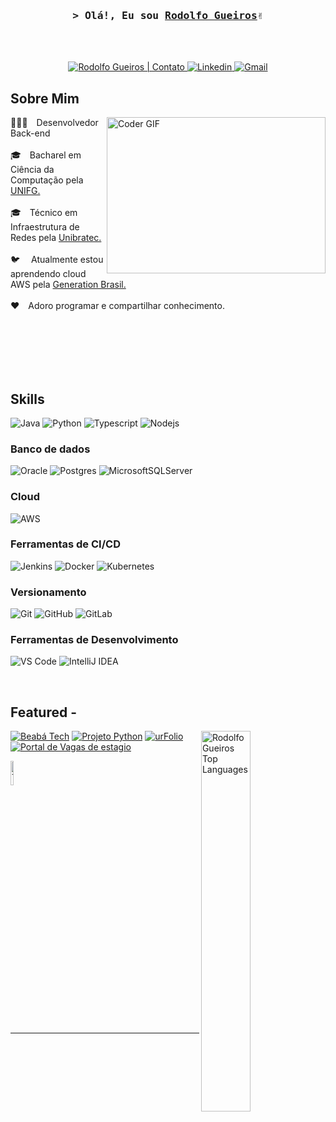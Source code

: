 <!-- Intro --> 
<h3 align="center">
        <samp>&gt; Olá!, Eu sou
                <b><a target="_blank" href="https://medium.com/@rodollfo.marques">Rodolfo Gueiros</a>✌️</b 
        </samp>
</h3>
<br /><br />
<p align="center">
	<a href="https://api.whatsapp.com/send/?phone=5511983790545&text=Ol%C3%A1%2C+vi+o+seu+perfil+no+github.&type=phone_number&app_absent=0" target="_blank">
		<img src="https://img.shields.io/badge/WhatsApp-25D366?style=for-the-badge&logo=whatsapp&logoColor=white" alt="Rodolfo Gueiros | Contato"/>
	</a>
	<a href="https://www.linkedin.com/in/rodolfogueiros/" target="_blank">
		<img src="https://img.shields.io/badge/LinkedIn-0077B5?style=for-the-badge&logo=linkedin&logoColor=white" alt="Linkedin"/>
	</a>
	<a href="mailto:rodollfo.marques@gmail.com" target="blank">
		<img src="https://img.shields.io/badge/Gmail-D14836?style=for-the-badge&logo=gmail&logoColor=white" alt="Gmail" />
	</a>
</p>

<!-- About Section -->
 ## Sobre Mim
  
  <p align="left" >
		<a href="https://www.linkedin.com/in/rodolfogueiros/" target="_blank">
			<img align="right" alt="Coder GIF" height=250 width=350 src="https://cdn.dribbble.com/users/730703/screenshots/6581243/avento.gif" />
		</a>
 👨🏻‍💻&emsp;Desenvolvedor Back-end<br/><br/>
 🎓&emsp;Bacharel em Ciência da Computação pela <a href="https://www.unifg.edu.br/graduacao/ciencia-da-computacao/" target="_blank">UNIFG.</a><br/><br/>
 🎓&emsp;Técnico em Infraestrutura de Redes pela <a href="http://unibratec.edu.br/faculdade/" target="_blank">Unibratec.</a><br/><br/>		
 🐦 &emsp;Atualmente estou aprendendo cloud AWS pela <a href="https://brazil.generation.org/" target="_blank">Generation Brasil.</a><br/><br/> 
 ❤️&emsp;Adoro programar e compartilhar conhecimento.<br/><br/>
 <!--📞&emsp;Fale comigo: <a href="https://api.whatsapp.com/send/?phone=5511983790545&text=Ol%C3%A1%2C+vi+o+seu+perfil+no+github.&type=phone_number&app_absent=0">
  <img alt="Rodolfo Gueiros | Contato" width="22px" src="https://upload.wikimedia.org/wikipedia/commons/6/6b/WhatsApp.svg" />
</a>--><br/>
</p>

<br/>
<br/>
<br/>

## Skills

![Java](https://img.shields.io/badge/java-%23ED8B00.svg?style=for-the-badge&logo=openjdk&logoColor=white)
![Python](https://img.shields.io/badge/python-3670A0?style=for-the-badge&logo=python&logoColor=ffdd54)
![Typescript](https://img.shields.io/badge/Typescript-007acc?style=for-the-badge&labelColor=black&logo=typescript&logoColor=007acc)
![Nodejs](https://img.shields.io/badge/Nodejs-3C873A?style=for-the-badge&labelColor=black&logo=node.js&logoColor=3C873A)

### Banco de dados

![Oracle](https://img.shields.io/badge/Oracle-F80000?style=for-the-badge&logo=oracle&logoColor=white)
![Postgres](https://img.shields.io/badge/postgres-%23316192.svg?style=for-the-badge&logo=postgresql&logoColor=white)
![MicrosoftSQLServer](https://img.shields.io/badge/Microsoft%20SQL%20Server-CC2927?style=for-the-badge&logo=microsoft%20sql%20server&logoColor=white)

### Cloud
![AWS](https://img.shields.io/badge/AWS-%23FF9900.svg?style=for-the-badge&logo=amazon-aws&logoColor=white)

### Ferramentas de CI/CD

![Jenkins](https://img.shields.io/badge/jenkins-%232C5263.svg?style=for-the-badge&logo=jenkins&logoColor=white)
![Docker](https://img.shields.io/badge/docker-%230db7ed.svg?style=for-the-badge&logo=docker&logoColor=white)
![Kubernetes](https://img.shields.io/badge/kubernetes-%23326ce5.svg?style=for-the-badge&logo=kubernetes&logoColor=white)

### Versionamento

![Git](https://img.shields.io/badge/Git-F05032?style=for-the-badge&logo=git&logoColor=white)
![GitHub](https://img.shields.io/badge/github-%23121011.svg?style=for-the-badge&logo=github&logoColor=white)
![GitLab](https://img.shields.io/badge/gitlab-%23181717.svg?style=for-the-badge&logo=gitlab&logoColor=white)

### Ferramentas de Desenvolvimento
![VS Code](https://img.shields.io/badge/VS%20Code-0078d7.svg?style=for-the-badge&logo=visual-studio-code&logoColor=white)
![IntelliJ IDEA](https://img.shields.io/badge/IntelliJIDEA-000000.svg?style=for-the-badge&logo=intellij-idea&logoColor=white)

<br/>

## Featured -
<p align="left" >
	<a href="https://github.com/RodolfoGueiros"><img align="right" alt="Rodolfo Gueiros Top Languages" src="https://denvercoder1-github-readme-stats.vercel.app/api/top-langs/?username=RodolfoGueiros&langs_count=8&theme=react&border_color=7F3FBF&bg_color=0D1117&title_color=F85D7F&icon_color=F8D866" width="39.5%"/>
	</a>	
	
 [![Beabá Tech](https://github-readme-stats.vercel.app/api/pin/?username=RodolfoGueiros&repo=beaba_tech&border_color=7F3FBF&bg_color=0D1117&title_color=C9D1D9&text_color=8B949E&icon_color=7F3FBF)](https://github.com/RodolfoGueiros/beaba_tech)
 [![Projeto Python](https://github-readme-stats.vercel.app/api/pin/?username=RodolfoGueiros&repo=PYTHON&border_color=7F3FBF&bg_color=0D1117&title_color=C9D1D9&text_color=8B949E&icon_color=7F3FBF)](https://github.com/RodolfoGueiros/PYTHON)
[![urFolio](https://github-readme-stats.vercel.app/api/pin/?username=RodolfoGueiros&repo=projeto-pix-save&border_color=7F3FBF&bg_color=0D1117&title_color=C9D1D9&text_color=8B949E&icon_color=7F3FBF)](https://github.com/RodolfoGueiros/projeto-pix-save)
[![Portal de Vagas de estagio](https://github-readme-stats.vercel.app/api/pin/?username=RodolfoGueiros&repo=SistemaVagasEstagiosFG&border_color=7F3FBF&bg_color=0D1117&title_color=C9D1D9&text_color=8B949E&icon_color=7F3FBF)](https://github.com/RodolfoGueiros/SistemaVagasEstagiosFG)
</p>

<p align="left">	
  <a href="https://github.com/RodolfoGueiros?tab=repositories" target="_blank"><img width="10%" alt="Todos repositórios" title="Todos repositórios" src="https://img.shields.io/badge/-All%20Repos-2962FF?style=for-the-badge&logo=koding&logoColor=white"/></a>
</p>

<br/>
<hr/>
<br/>
